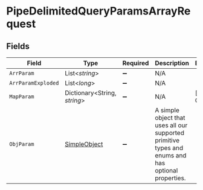 # PipeDelimitedQueryParamsArrayRequest


## Fields

| Field                                                                                              | Type                                                                                               | Required                                                                                           | Description                                                                                        | Example                                                                                            |
| -------------------------------------------------------------------------------------------------- | -------------------------------------------------------------------------------------------------- | -------------------------------------------------------------------------------------------------- | -------------------------------------------------------------------------------------------------- | -------------------------------------------------------------------------------------------------- |
| `ArrParam`                                                                                         | List<*string*>                                                                                     | :heavy_minus_sign:                                                                                 | N/A                                                                                                |                                                                                                    |
| `ArrParamExploded`                                                                                 | List<*long*>                                                                                       | :heavy_minus_sign:                                                                                 | N/A                                                                                                |                                                                                                    |
| `MapParam`                                                                                         | Dictionary<String, *string*>                                                                       | :heavy_minus_sign:                                                                                 | N/A                                                                                                | [object Object]                                                                                    |
| `ObjParam`                                                                                         | [SimpleObject](../../Models/Shared/SimpleObject.md)                                                | :heavy_minus_sign:                                                                                 | A simple object that uses all our supported primitive types and enums and has optional properties. |                                                                                                    |